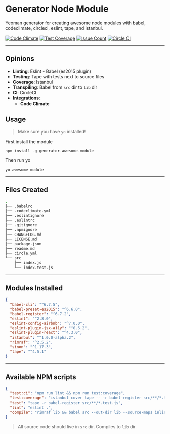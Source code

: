 # Generator Node Module

Yeoman generator for creating awesome node modules with babel, codeclimate, circleci, eslint, tape, and istanbul.

[![Code Climate](https://codeclimate.com/github/kkemple/generator-awesome-module/badges/gpa.svg)](https://codeclimate.com/github/kkemple/generator-awesome-module)
[![Test Coverage](https://codeclimate.com/github/kkemple/generator-awesome-module/badges/coverage.svg)](https://codeclimate.com/github/kkemple/generator-awesome-module/coverage)
[![Issue Count](https://codeclimate.com/github/kkemple/generator-awesome-module/badges/issue_count.svg)](https://codeclimate.com/github/kkemple/generator-awesome-module)
[![Circle CI](https://circleci.com/gh/kkemple/generator-awesome-module.svg?style=svg)](https://circleci.com/gh/kkemple/generator-awesome-module)

___

## Opinions
- **Linting**: Eslint - Babel (es2015 plugin)
- **Testing**: Tape with tests next to source files
- **Coverage**: Istanbul
- **Transpiling**: Babel from `src` dir to `lib` dir
- **CI**: CircleCI
- **Integrations**:
  - **Code Climate**

## Usage

> Make sure you have `yo` installed!

First install the module

`npm install -g generator-awesome-module`

Then run yo

`yo awesome-module`

___

## Files Created
```bash
.
├── .babelrc
├── .codeclimate.yml
├── .eslintignore
├── .eslintrc
├── .gitignore
├── .npmignore
├── CHANGELOG.md
├── LICENSE.md
├── package.json
├── readme.md
├── circle.yml
└── src
    ├── index.js
    └── index.test.js

```

___

## Modules Installed

```json
{
  "babel-cli": "^6.7.5",
  "babel-preset-es2015": "^6.6.0",
  "babel-register": "^6.7.2",
  "eslint": "^2.8.0",
  "eslint-config-airbnb": "^7.0.0",
  "eslint-plugin-jsx-a11y": "^0.6.2",
  "eslint-plugin-react": "^4.3.0",
  "istanbul": "^1.0.0-alpha.2",
  "rimraf": "^2.5.2",
  "sinon": "^1.17.3",
  "tape": "^4.5.1"
}
```

___

## Available NPM scripts

```json
{
  "test:ci": "npm run lint && npm run test:coverage",
  "test:coverage": "istanbul cover tape -- -r babel-register src/**/*.test.js",
  "test": "tape -r babel-register src/**/*.test.js",
  "lint": "eslint .",
  "compile": "rimraf lib && babel src --out-dir lib --source-maps inline"
}
```

> All source code should live in `src` dir. Compiles to `lib` dir.
